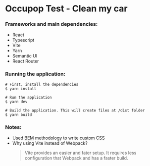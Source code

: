 # Occupop Test - Clean my car

### Frameworks and main dependencies:
- React
- Typescript
- Vite
- Yarn
- Semantic UI
- React Router

### Running the application:
``` shell
# First, install the dependencies
$ yarn install

# Run the application
$ yarn dev

# Build the application. This will create files at /dist folder
$ yarn build
```

### Notes:
- Used [BEM](https://getbem.com/) methodology to write custom CSS
- Why using Vite instead of Webpack?
  > Vite provides an easier and fater setup. It requires less configuration that Webpack and has a faster build.
